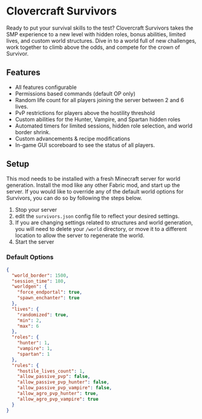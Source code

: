 # Clovercraft Survivors
Ready to put your survival skills to the test? Clovercraft Survivors takes the SMP experience to a new level with hidden roles, bonus abilities, limited lives, and custom world structures. Dive in to a world full of new challenges, work together to climb above the odds, and compete for the crown of Survivor.

## Features
- All features configurable
- Permissions based commands (default OP only)
- Random life count for all players joining the server between 2 and 6 lives.
- PvP restrictions for players above the hostility threshold
- Custom abilities for the Hunter, Vampire, and Spartan hidden roles
- Automated timers for limited sessions, hidden role selection, and world border shrink.
- Custom advancements & recipe modifications
- In-game GUI scoreboard to see the status of all players.

## Setup
This mod needs to be installed with a fresh Minecraft server for world generation. Install the mod like any other Fabric mod, and start up the server. If you would like to override any of the default world options for Survivors, you can do so by following the steps below.

1. Stop your server
2. edit the `survivors.json` config file to reflect your desired settings.
3. If you are changing settings related to structures and world generation, you will need to delete your `/world` directory, or move it to a different location to allow the server to regenerate the world.
4. Start the server

### Default Options
```json
{
  "world_border": 1500,
  "session_time": 180,
  "worldgen": {
    "force_endportal": true,
    "spawn_enchanter": true
  },
  "lives": {
    "randomized": true,
    "min": 2,
    "max": 6
  },
  "roles": {
    "hunter": 1,
    "vampire": 1,
    "spartan": 1
  },
  "rules": {
    "hostile_lives_count": 1,
    "allow_passive_pvp": false,
    "allow_passive_pvp_hunter": false,
    "allow_passive_pvp_vampire": false,
    "allow_agro_pvp_hunter": true,
    "allow_agro_pvp_vampire": true
  }
}
```
